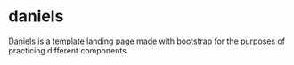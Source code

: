 # daniels
Daniels is a template landing page made with bootstrap for the purposes of practicing different components.
